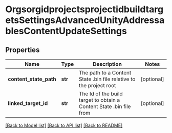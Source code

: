 # OrgsorgidprojectsprojectidbuildtargetsSettingsAdvancedUnityAddressablesContentUpdateSettings

## Properties
Name | Type | Description | Notes
------------ | ------------- | ------------- | -------------
**content_state_path** | **str** | The path to a Content State .bin file relative to the project root | [optional] 
**linked_target_id** | **str** | The Id of the build target to obtain a Content State .bin file from | [optional] 

[[Back to Model list]](../README.md#documentation-for-models) [[Back to API list]](../README.md#documentation-for-api-endpoints) [[Back to README]](../README.md)

